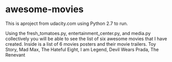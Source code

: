 # awesome-movies
This is aproject from udacity.com using Python 2.7 to run.

Using the fresh_tomatoes.py, entertainment_center.py, and media.py collectively you will be able to see the list of six awesome movies that I have created.
Inside is a list of 6 movies posters and their movie trailers. Toy Story, Mad Max, The Hateful Eight, I am Legend, Devil Wears Prada, The Renevant 
